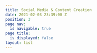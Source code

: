 ```yaml
---
title: Social Media & Content Creation
date: 2021-02-03 23:39:00 Z
position: 3
page nav:
  is navigable: true
page title:
  is displayed: false
layout: list
---
```


